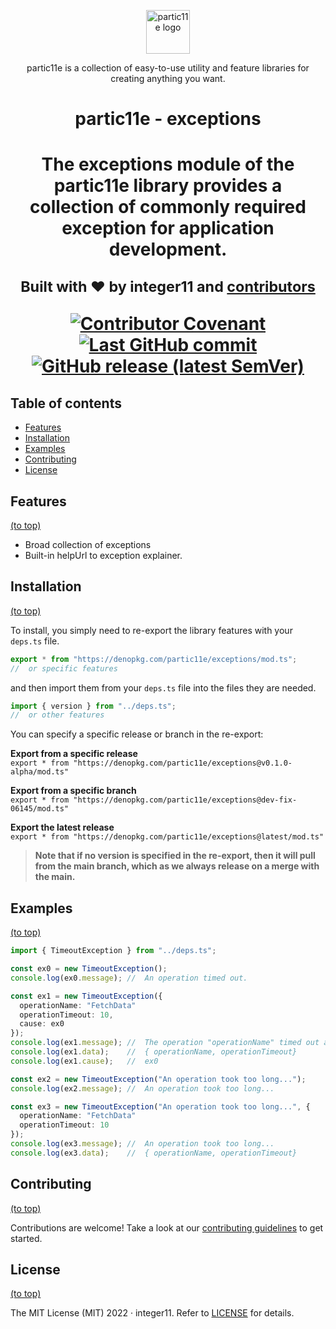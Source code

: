 <p align="center">
  <img alt="partic11e logo" height="70" src="https://raw.githubusercontent.com/partic11e/.github/main/profile/p11/logotype.svg" />
</p>

<p align="center">
  partic11e is a collection of easy-to-use utility and feature libraries for creating anything you want.
</p>

<h1 align="center">partic11e - exceptions<h1>

<p align="center">
  The exceptions module of the partic11e library provides a collection of commonly required exception for application development.
</p>

<p align="center">
  <!-- Project links -->
</p>

<p align="center">
  <sub>Built with ❤ by integer11 and <a href="https://github.com/partic11e/exceptions/graphs/contributors">contributors</a></sub>
</p>

<p align="center">
  <!-- Badges -->
  <a href="CODE_OF_CONDUCT.md">
    <img alt="Contributor Covenant" src="https://img.shields.io/badge/Contributor%20Covenant-2.1-4baaaa.svg?style=flat-square" />
  </a>
  <a href="https://github.com/partic11e/exceptions/commits/main">
    <img alt="Last GitHub commit" src="https://img.shields.io/github/last-commit/partic11e/exceptions.svg?style=flat-square" />
  </a>
  <a href="https://github.com/partic11e/exceptions/releases">
    <img alt="GitHub release (latest SemVer)" src="https://img.shields.io/github/v/release/partic11e/exceptions?style=flat-square" />
  </a>
</p>

<!-- TOC -->

## Table of contents

- [Features](#features)
- [Installation](#installation)
- [Examples](#examples)
- [Contributing](#contributing)
- [License](#license)

## Features

[(to top)](#table-of-contents)

- Broad collection of exceptions
- Built-in helpUrl to exception explainer.

## Installation

[(to top)](#table-of-contents)

To install, you simply need to re-export the library features with your
`deps.ts` file.

```ts
export * from "https://denopkg.com/partic11e/exceptions/mod.ts";
//  or specific features
```

and then import them from your `deps.ts` file into the files they are needed.

```ts
import { version } from "../deps.ts";
//  or other features
```

You can specify a specific release or branch in the re-export:

**Export from a specific release**\
`export * from "https://denopkg.com/partic11e/exceptions@v0.1.0-alpha/mod.ts"`

**Export from a specific branch**\
`export * from "https://denopkg.com/partic11e/exceptions@dev-fix-06145/mod.ts"`

**Export the latest release**\
`export * from "https://denopkg.com/partic11e/exceptions@latest/mod.ts"`

> **Note that if no version is specified in the re-export, then it will pull
> from the main branch, which as we always release on a merge with the main.**

## Examples

[(to top)](#table-of-contents)

```ts
import { TimeoutException } from "../deps.ts";

const ex0 = new TimeoutException();
console.log(ex0.message); //  An operation timed out.

const ex1 = new TimeoutException({
  operationName: "FetchData"
  operationTimeout: 10,
  cause: ex0
});
console.log(ex1.message); //  The operation "operationName" timed out after operationTimeout seconds.
console.log(ex1.data);    //  { operationName, operationTimeout}
console.log(ex1.cause);   //  ex0

const ex2 = new TimeoutException("An operation took too long...");
console.log(ex2.message); //  An operation took too long...

const ex3 = new TimeoutException("An operation took too long...", {  
  operationName: "FetchData"
  operationTimeout: 10
});
console.log(ex3.message); //  An operation took too long...
console.log(ex3.data);    //  { operationName, operationTimeout}
```

## Contributing

[(to top)](#table-of-contents)

Contributions are welcome! Take a look at our [contributing guidelines](CONTRIBUTING.md) to get
started.

## License

[(to top)](#table-of-contents)

The MIT License (MIT) 2022 &middot; integer11. Refer to [LICENSE](LICENSE)
for details.
